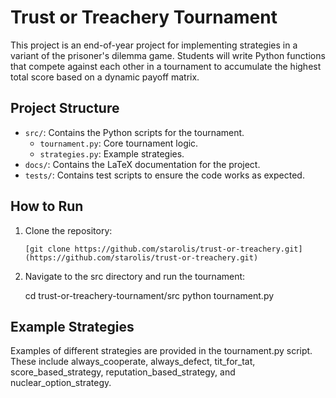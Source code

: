 # Trust or Treachery Tournament

This project is an end-of-year project for implementing strategies in a variant of the prisoner's dilemma game. Students will write Python functions that compete against each other in a tournament to accumulate the highest total score based on a dynamic payoff matrix.

## Project Structure

- `src/`: Contains the Python scripts for the tournament.
  - `tournament.py`: Core tournament logic.
  - `strategies.py`: Example strategies.
- `docs/`: Contains the LaTeX documentation for the project.
- `tests/`: Contains test scripts to ensure the code works as expected.

## How to Run

1. Clone the repository:

   `[git clone https://github.com/starolis/trust-or-treachery.git](https://github.com/starolis/trust-or-treachery.git)`

2. Navigate to the src directory and run the tournament:

   cd trust-or-treachery-tournament/src
   python tournament.py

## Example Strategies

Examples of different strategies are provided in the tournament.py script. These include always_cooperate, always_defect, tit_for_tat, score_based_strategy, reputation_based_strategy, and nuclear_option_strategy.
